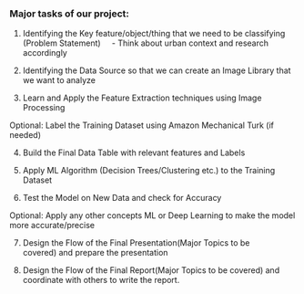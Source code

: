 ### Major tasks of our project:

1) Identifying the Key feature/object/thing that we need to be classifying (Problem Statement)
    - Think about urban context and research accordingly

2) Identifying the Data Source so that we can create an Image Library that we want to analyze

3) Learn and Apply the Feature Extraction techniques using Image Processing

Optional: Label the Training Dataset using Amazon Mechanical Turk (if needed)

4) Build the Final Data Table with relevant features and Labels

5) Apply ML Algorithm (Decision Trees/Clustering etc.) to the Training Dataset

6) Test the Model on New Data and check for Accuracy

Optional: Apply any other concepts ML or Deep Learning to make the model more accurate/precise

7) Design the Flow of the Final Presentation(Major Topics to be covered) and prepare the presentation

8) Design the Flow of the Final Report(Major Topics to be covered) and coordinate with others to write the report.
